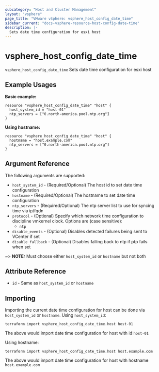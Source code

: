```yaml
---
subcategory: "Host and Cluster Management"
layout: "vsphere"
page_title: "VMware vSphere: vsphere_host_config_date_time"
sidebar_current: "docs-vsphere-resource-host-config-date-time"
description: |-
  Sets date time configuration for esxi host
---
```


# vsphere_host_config_date_time

`vsphere_host_config_date_time` Sets date time configuration for esxi host

## Example Usages

**Basic example:**

```hcl
resource "vsphere_host_config_date_time" "host" {
  host_system_id = "host-01"
  ntp_servers = ["0.north-america.pool.ntp.org"]
}
```

**Using hostname:**

```hcl
resource "vsphere_host_config_date_time" "host" {
  hostname = "host.example.com"
  ntp_servers = ["0.north-america.pool.ntp.org"]
}
```

## Argument Reference

The following arguments are supported:

* `host_system_id` - (Required/Optional) The host id to set date time configuration
* `hostname` - (Required/Optional) The hostname to set date time configuration
* `ntp_servers` - (Required/Optional) The ntp server list to use for syncing time via ip/fqdn
* `protocol` - (Optional) Specify which network time configuration to discipline vmkernel clock.  Options are (case sensitive):
  * `ntp`
* `disable_events` - (Optional) Disables detected failures being sent to VCenter if set
* `disable_fallback` - (Optional) Disables falling back to ntp if ptp fails when set

~> **NOTE:** Must choose either `host_system_id` or `hostname` but not both

## Attribute Reference

* `id` - Same as `host_system_id` or `hostname`

## Importing

Importing the current date time configuration for host can be done via `host_system_id` or `hostname`.  Using `host_system_id`:

```
terraform import vsphere_host_config_date_time.host host-01
```

The above would import date time configuration for host with id `host-01`

Using hostname:

```
terraform import vsphere_host_config_date_time.host host.example.com
```

The above would import date time configuration for host with hostname `host.example.com`